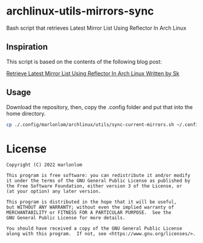 # archlinux-utils-mirrors-sync
Bash script that retrieves Latest Mirror List Using Reflector In Arch Linux

## Inspiration
This script is based on the contents of the following blog post:

[Retrieve Latest Mirror List Using Reflector In Arch Linux Written by Sk](https://ostechnix.com/retrieve-latest-mirror-list-using-reflector-arch-linux/)


## Usage
Download the repository, then, copy the .config folder and put that into the home directory.

```bash
cp ./.config/marlonlom/archlinux/utils/sync-current-mirrors.sh ~/.config
```

# License
```
Copyright (C) 2022 marlonlom

This program is free software: you can redistribute it and/or modify
it under the terms of the GNU General Public License as published by
the Free Software Foundation, either version 3 of the License, or
(at your option) any later version.

This program is distributed in the hope that it will be useful,
but WITHOUT ANY WARRANTY; without even the implied warranty of
MERCHANTABILITY or FITNESS FOR A PARTICULAR PURPOSE.  See the
GNU General Public License for more details.

You should have received a copy of the GNU General Public License
along with this program.  If not, see <https://www.gnu.org/licenses/>.
```
